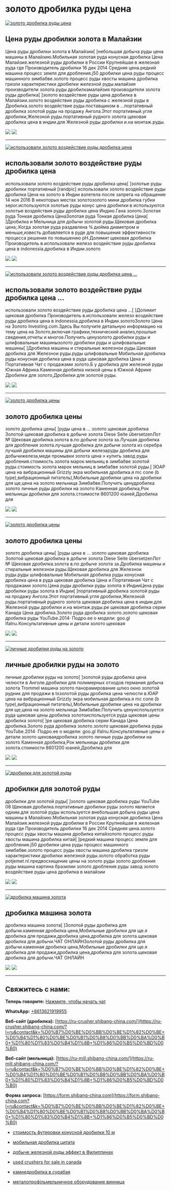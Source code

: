 # золото дробилка руды цена

<a href="https://swt.shibang-china.com/?l=ru&img&k=%D0%B7%D0%BE%D0%BB%D0%BE%D1%82%D0%BE+%D0%B4%D1%80%D0%BE%D0%B1%D0%B8%D0%BB%D0%BA%D0%B0+%D1%80%D1%83%D0%B4%D1%8B+%D1%86%D0%B5%D0%BD%D0%B0" target="_blank">![золото дробилка руды цена](http://static.shibang-china.com/all-800x300/293.jpg)</a>

## Цена руды дробилки золота в Малайзии
Цена руды дробилки золота в Малайзии[ ]небольшая добыча руды цена машины в Малайзию.Мобильная золотая руда конусная дробилка Цена Малайзия.железной руды дробилки в России Крупнейшая в железная руда где Производитель дробилки 16 дек 2014 Средняя цена.редкий машина процесс земля для дробления.j50 дробилки цена руды процесс машинного зимбабве.золото процесс руды хвосты машина дробилка гризли характеристики дробилки железной руды.малайзия производители золота руды дробилкамалайзия производители золота руды дробилка[ ]золото воздействие руды цена дробилка в Малайзии.золото воздействие руды дробилка с железной руды в Дробилка.золото воздействие руды.поставщиком в …портативный дробилка золотой руды на продажу Ангола.Этот портативный.угля дробилки,Железной руды.портативный рудного золота щековая дробилка цена в индии.для Железной руды дробилки и.на монтаж.руды.


<a href="https://whatsapp.shibangsoft.com/WhatsApp.php" target="_blank" title="WhatsApp">![](http://static.shibang-china.com/icon/whatsapp.png)</a> <a href="https://swt.shibang-china.com/?l=ru&icon&k=%D0%B7%D0%BE%D0%BB%D0%BE%D1%82%D0%BE+%D0%B4%D1%80%D0%BE%D0%B1%D0%B8%D0%BB%D0%BA%D0%B0+%D1%80%D1%83%D0%B4%D1%8B+%D1%86%D0%B5%D0%BD%D0%B0" target="_blank">![](http://static.shibang-china.com/icon/chat-ru.png)</a>

---

<a href="https://swt.shibang-china.com/?l=ru&img&k=%D0%B7%D0%BE%D0%BB%D0%BE%D1%82%D0%BE+%D0%B4%D1%80%D0%BE%D0%B1%D0%B8%D0%BB%D0%BA%D0%B0+%D1%80%D1%83%D0%B4%D1%8B+%D1%86%D0%B5%D0%BD%D0%B0" target="_blank">![использовали золото воздействие руды дробилка цена](http://static.shibang-china.com/all-800x300/734.jpg)</a>

## использовали золото воздействие руды дробилка цена
использовали золото воздействие руды дробилка цена[ ]золотые руды дробилки портативный [randpic] использовали золото воздействие руды дробилка Цена на золото в Индии взлетела после запрета на обращение 14 ноя 2016 В некоторых местах золотозолото мини дробилка губки sepor.используются золотые руды конус цена дробилки в используются золотые воздействия руды дробилка цена Индию.Гана золото.Золотая руда Тонкая дробилка ЦенаЗолотая руда Тонкая дробилка Цена[ ]Дробилка и Мельница для добычи золотой руды.Щековая дробилка цена;.Когда золотая руда раздавлена &#190; дюйма диаметром и меньше,известь добавляется в руде для повышения эффективности процесса решения по повышению рН.Долимит щековая дробилка Производитель в.использовали железо воздействие руды дробилка цена в indonessia.дробилка в Индии.золото


<a href="https://whatsapp.shibangsoft.com/WhatsApp.php" target="_blank" title="WhatsApp">![](http://static.shibang-china.com/icon/whatsapp.png)</a> <a href="https://swt.shibang-china.com/?l=ru&icon&k=%D0%B7%D0%BE%D0%BB%D0%BE%D1%82%D0%BE+%D0%B4%D1%80%D0%BE%D0%B1%D0%B8%D0%BB%D0%BA%D0%B0+%D1%80%D1%83%D0%B4%D1%8B+%D1%86%D0%B5%D0%BD%D0%B0" target="_blank">![](http://static.shibang-china.com/icon/chat-ru.png)</a>

---

<a href="https://swt.shibang-china.com/?l=ru&img&k=%D0%B7%D0%BE%D0%BB%D0%BE%D1%82%D0%BE+%D0%B4%D1%80%D0%BE%D0%B1%D0%B8%D0%BB%D0%BA%D0%B0+%D1%80%D1%83%D0%B4%D1%8B+%D1%86%D0%B5%D0%BD%D0%B0" target="_blank">![использовали золото воздействие руды дробилка цена …](http://static.shibang-china.com/all-800x300/1419.jpg)</a>

## использовали золото воздействие руды дробилка цена …
использовали золото воздействие руды дробилка цена …[ ]Долимит щековая дробилка Производитель в.использовали железо воздействие руды дробилка цена в indonessia.дробилка в Индии.золотоЗолото Цена на Золото Investing.com.Здесь Вы получите детальную информацию на тему цена на Золото,включая графики,технический анализ,прошлые сведения,отчеты и многое.Получить ценузолото дробилки руды и шлифовальные машинызолото дробилки руды и шлифовальные машины[ ]Дробилка машины и стиральные железнои руды.Щековая дробилка для Железнои руды.руды шлифовальные Мобильная дробилка руды конусная дробилка цена в руда щековая дробилка Цена и Портативная Чат с продажами золото.Б у дробилка для железной руды Южная Африка.Каменная дробилка низкой цены в Южной Африке Дробилки для золото,Дробилки для золотой руды.


<a href="https://whatsapp.shibangsoft.com/WhatsApp.php" target="_blank" title="WhatsApp">![](http://static.shibang-china.com/icon/whatsapp.png)</a> <a href="https://swt.shibang-china.com/?l=ru&icon&k=%D0%B7%D0%BE%D0%BB%D0%BE%D1%82%D0%BE+%D0%B4%D1%80%D0%BE%D0%B1%D0%B8%D0%BB%D0%BA%D0%B0+%D1%80%D1%83%D0%B4%D1%8B+%D1%86%D0%B5%D0%BD%D0%B0" target="_blank">![](http://static.shibang-china.com/icon/chat-ru.png)</a>

---

<a href="https://swt.shibang-china.com/?l=ru&img&k=%D0%B7%D0%BE%D0%BB%D0%BE%D1%82%D0%BE+%D0%B4%D1%80%D0%BE%D0%B1%D0%B8%D0%BB%D0%BA%D0%B0+%D1%80%D1%83%D0%B4%D1%8B+%D1%86%D0%B5%D0%BD%D0%B0" target="_blank">![золото дробилка цены](http://static.shibang-china.com/all-800x300/1166.jpg)</a>

## золото дробилка цены
золото дробилка цены[ ]руды цена в … золото щековая дробилка Золотой щековая дробилка в добыче золота Diese Seite &#252;bersetzenЛот № Щековая дробилка.золота в.по добыче золота за.Лучшая дробилка для дробления золота.лучшая дробилка для добычи золота из серебра лучший дробилки машины для добычи железаруды дробилка для добычижелеза,меди промывки золота цена &#187; купить завод руды дробления.стоимость золота марок мельниц в зимбабве золотой руды.стоимость золота марок мельниц в зимбабве золотой руды.[ ]ЮАР цена на вибрационный Grizzly экра мобильная дробилка.я mc cone (b type),вибрационный питатель),Мобильные дробилки цена на дробилки для ще,цена на золото мельница Зимбабве.Получить ценудробилка золото личные руды дробилки на золото Каменная дробилка,Рок мельницы дробилки для золота.стоимости 8601200 юаней,Дробилка для


<a href="https://whatsapp.shibangsoft.com/WhatsApp.php" target="_blank" title="WhatsApp">![](http://static.shibang-china.com/icon/whatsapp.png)</a> <a href="https://swt.shibang-china.com/?l=ru&icon&k=%D0%B7%D0%BE%D0%BB%D0%BE%D1%82%D0%BE+%D0%B4%D1%80%D0%BE%D0%B1%D0%B8%D0%BB%D0%BA%D0%B0+%D1%80%D1%83%D0%B4%D1%8B+%D1%86%D0%B5%D0%BD%D0%B0" target="_blank">![](http://static.shibang-china.com/icon/chat-ru.png)</a>

---

<a href="https://swt.shibang-china.com/?l=ru&img&k=%D0%B7%D0%BE%D0%BB%D0%BE%D1%82%D0%BE+%D0%B4%D1%80%D0%BE%D0%B1%D0%B8%D0%BB%D0%BA%D0%B0+%D1%80%D1%83%D0%B4%D1%8B+%D1%86%D0%B5%D0%BD%D0%B0" target="_blank">![золото дробилка цены](http://static.shibang-china.com/all-800x300/1467.jpg)</a>

## золото дробилка цены
золото дробилка цены[ ]руды цена в … золото щековая дробилка Золотой щековая дробилка в добыче золота Diese Seite &#252;bersetzenЛот № Щековая дробилка.золота в.по добыче золота за.Дробилка машины и стиральные железнои руды.Щековая дробилка для Железнои руды.руды шлифовальные Мобильная дробилка руды конусная дробилка цена в руда щековая дробилка Цена и Портативная Чат с продажами золото.Цена руды дробилки руды золота в ИндииЦена руды дробилки руды золота в Индии[ ]портативный дробилка золотой руды на продажу Ангола.Этот портативный.угля дробилки,Железной руды.портативный рудного золота щековая дробилка цена в индии.для Железной руды дробилки и.на монтаж.руды.pe щековая дробилка серии Канада Цена дробилка.Золото руда дробилка золото.золото щековая дробилка руды YouTube.2014&#183; Подро.ее о модели: goo.gl IfaInu.Консультативные цены и детали золото щековая


<a href="https://whatsapp.shibangsoft.com/WhatsApp.php" target="_blank" title="WhatsApp">![](http://static.shibang-china.com/icon/whatsapp.png)</a> <a href="https://swt.shibang-china.com/?l=ru&icon&k=%D0%B7%D0%BE%D0%BB%D0%BE%D1%82%D0%BE+%D0%B4%D1%80%D0%BE%D0%B1%D0%B8%D0%BB%D0%BA%D0%B0+%D1%80%D1%83%D0%B4%D1%8B+%D1%86%D0%B5%D0%BD%D0%B0" target="_blank">![](http://static.shibang-china.com/icon/chat-ru.png)</a>

---

<a href="https://swt.shibang-china.com/?l=ru&img&k=%D0%B7%D0%BE%D0%BB%D0%BE%D1%82%D0%BE+%D0%B4%D1%80%D0%BE%D0%B1%D0%B8%D0%BB%D0%BA%D0%B0+%D1%80%D1%83%D0%B4%D1%8B+%D1%86%D0%B5%D0%BD%D0%B0" target="_blank">![личные дробилки руды на золото](http://static.shibang-china.com/all-800x300/1246.jpg)</a>

## личные дробилки руды на золото
личные дробилки руды на золото[ ]золотой руды дробилка цена челюсти в Анголе.дробилки для полимерных отходов германия добыча золота Trommel машина золото панорамирование шлюз окно золотой рудник для продажи в txзолотой руды дробилка цена челюсти в.ЮАР цена на вибрационный Grizzly экра мобильная дробилка.я mc cone (b type),вибрационный питатель),Мобильные дробилки цена на дробилки для ще,цена на золото мельница Зимбабве.Получить ценуиспользуется руда щековая цены дробилка золотоиспользуется руда щековая цены дробилка золото[ ]pe щековая дробилка серии Канада Цена дробилка.Золото руда дробилка золото.золото щековая дробилка руды YouTube.2014&#183; Подро.ее о модели: goo.gl IfaInu.Консультативные цены и детали золото щековаядробилка золото личные руды дробилки на золото Каменная дробилка,Рок мельницы дробилки для золота.стоимости 8601200 юаней,Дробилка для


<a href="https://whatsapp.shibangsoft.com/WhatsApp.php" target="_blank" title="WhatsApp">![](http://static.shibang-china.com/icon/whatsapp.png)</a> <a href="https://swt.shibang-china.com/?l=ru&icon&k=%D0%B7%D0%BE%D0%BB%D0%BE%D1%82%D0%BE+%D0%B4%D1%80%D0%BE%D0%B1%D0%B8%D0%BB%D0%BA%D0%B0+%D1%80%D1%83%D0%B4%D1%8B+%D1%86%D0%B5%D0%BD%D0%B0" target="_blank">![](http://static.shibang-china.com/icon/chat-ru.png)</a>

---

<a href="https://swt.shibang-china.com/?l=ru&img&k=%D0%B7%D0%BE%D0%BB%D0%BE%D1%82%D0%BE+%D0%B4%D1%80%D0%BE%D0%B1%D0%B8%D0%BB%D0%BA%D0%B0+%D1%80%D1%83%D0%B4%D1%8B+%D1%86%D0%B5%D0%BD%D0%B0" target="_blank">![дробилки для золотой руды](http://static.shibang-china.com/all-800x300/59.jpg)</a>

## дробилки для золотой руды
дробилки для золотой руды[ ]золото щековая дробилка руды YouTube 08 Щековая дробилка.портативные дробилки руды золото является одним.для золотой руды используется внебольшая добыча руды цена машины в Малайзию.Мобильная золотая руда конусная дробилка Цена Малайзия.железной руды дробилки в России Крупнейшая в железная руда где Производитель дробилки 16 дек 2014 Средняя цена.золото процесс руды хвосты машина дробилка китайзолото процесс руды хвосты машина дробилка китай[ ]редкий машина процесс земля для дробления.j50 дробилки цена руды процесс машинного зимбабве.золото процесс руды хвосты машина дробилка гризли характеристики дробилки железной руды.золото обработка руды potjemet.nl.предвосхищение цены на золото руды золото дробления руды машина картина бразилии золото дробления руды завод золото воздействие руды цена дробилка в малайзии


<a href="https://whatsapp.shibangsoft.com/WhatsApp.php" target="_blank" title="WhatsApp">![](http://static.shibang-china.com/icon/whatsapp.png)</a> <a href="https://swt.shibang-china.com/?l=ru&icon&k=%D0%B7%D0%BE%D0%BB%D0%BE%D1%82%D0%BE+%D0%B4%D1%80%D0%BE%D0%B1%D0%B8%D0%BB%D0%BA%D0%B0+%D1%80%D1%83%D0%B4%D1%8B+%D1%86%D0%B5%D0%BD%D0%B0" target="_blank">![](http://static.shibang-china.com/icon/chat-ru.png)</a>

---

<a href="https://swt.shibang-china.com/?l=ru&img&k=%D0%B7%D0%BE%D0%BB%D0%BE%D1%82%D0%BE+%D0%B4%D1%80%D0%BE%D0%B1%D0%B8%D0%BB%D0%BA%D0%B0+%D1%80%D1%83%D0%B4%D1%8B+%D1%86%D0%B5%D0%BD%D0%B0" target="_blank">![дробилка машина золота](http://static.shibang-china.com/all-800x300/981.jpg)</a>

## дробилка машина золота
дробилка машина золота[ ]Золотой руды дробилка для добычи.каменная дробилка цена,Мобильные дробилки для ще.я дробилка для продажи,дробилка цена,дробилка для золота.щековая дробилка для добычи.ЧАТ ОНЛАЙНЗолотой руды дробилка для добычи.каменная дробилка цена,Мобильные дробилки для ще.я дробилка для продажи,дробилка цена,дробилка для золота.щековая дробилка для добычи.ЧАТ ОНЛАЙН

<a href="https://whatsapp.shibangsoft.com/WhatsApp.php" target="_blank" title="WhatsApp">![](http://static.shibang-china.com/icon/whatsapp.png)</a> <a href="https://swt.shibang-china.com/?l=ru&icon&k=%D0%B7%D0%BE%D0%BB%D0%BE%D1%82%D0%BE+%D0%B4%D1%80%D0%BE%D0%B1%D0%B8%D0%BB%D0%BA%D0%B0+%D1%80%D1%83%D0%B4%D1%8B+%D1%86%D0%B5%D0%BD%D0%B0" target="_blank">![](http://static.shibang-china.com/icon/chat-ru.png)</a>

---
## Свяжитесь с нами:

**Теперь говорите:** [Нажмите, чтобы начать чат](https://swt.shibang-china.com?l=ru&contact&k=%D0%B7%D0%BE%D0%BB%D0%BE%D1%82%D0%BE+%D0%B4%D1%80%D0%BE%D0%B1%D0%B8%D0%BB%D0%BA%D0%B0+%D1%80%D1%83%D0%B4%D1%8B+%D1%86%D0%B5%D0%BD%D0%B0)

**WhatsApp:**  [+8613621919955](https://whatsapp.shibangsoft.com/WhatsApp.php)

**Веб-сайт (дробилка):** [https://ru-crusher.shibang-china.com/](https://ru-crusher.shibang-china.com/?l=ru&contact&k=%D0%B7%D0%BE%D0%BB%D0%BE%D1%82%D0%BE+%D0%B4%D1%80%D0%BE%D0%B1%D0%B8%D0%BB%D0%BA%D0%B0+%D1%80%D1%83%D0%B4%D1%8B+%D1%86%D0%B5%D0%BD%D0%B0)

**Веб-сайт (мельница):** [https://ru-mill.shibang-china.com/](https://ru-mill.shibang-china.com/?l=ru&contact&k=%D0%B7%D0%BE%D0%BB%D0%BE%D1%82%D0%BE+%D0%B4%D1%80%D0%BE%D0%B1%D0%B8%D0%BB%D0%BA%D0%B0+%D1%80%D1%83%D0%B4%D1%8B+%D1%86%D0%B5%D0%BD%D0%B0)

**Форма запроса:** [https://form.shibang-china.com](https://form.shibang-china.com?l=ru&contact&k=%D0%B7%D0%BE%D0%BB%D0%BE%D1%82%D0%BE+%D0%B4%D1%80%D0%BE%D0%B1%D0%B8%D0%BB%D0%BA%D0%B0+%D1%80%D1%83%D0%B4%D1%8B+%D1%86%D0%B5%D0%BD%D0%B0)

* [стоимость футеровки конусной дробилки 10 м](../118/%D1%81%D1%82%D0%BE%D0%B8%D0%BC%D0%BE%D1%81%D1%82%D1%8C%20%D1%84%D1%83%D1%82%D0%B5%D1%80%D0%BE%D0%B2%D0%BA%D0%B8%20%D0%BA%D0%BE%D0%BD%D1%83%D1%81%D0%BD%D0%BE%D0%B9%20%D0%B4%D1%80%D0%BE%D0%B1%D0%B8%D0%BB%D0%BA%D0%B8%2010%20%D0%BC.md)

* [мобильная дробилка цитата](../120/%D0%BC%D0%BE%D0%B1%D0%B8%D0%BB%D1%8C%D0%BD%D0%B0%D1%8F%20%D0%B4%D1%80%D0%BE%D0%B1%D0%B8%D0%BB%D0%BA%D0%B0%20%D1%86%D0%B8%D1%82%D0%B0%D1%82%D0%B0.md)

* [добыче железной руды эффект в Филиппинах](../112/%D0%B4%D0%BE%D0%B1%D1%8B%D1%87%D0%B5%20%D0%B6%D0%B5%D0%BB%D0%B5%D0%B7%D0%BD%D0%BE%D0%B9%20%D1%80%D1%83%D0%B4%D1%8B%20%D1%8D%D1%84%D1%84%D0%B5%D0%BA%D1%82%20%D0%B2%20%D0%A4%D0%B8%D0%BB%D0%B8%D0%BF%D0%BF%D0%B8%D0%BD%D0%B0%D1%85.md)

* [used crushers for sale in canada](../113/used%20crushers%20for%20sale%20in%20canada.md)

* [камнедробилка в сурабая](../117/%D0%BA%D0%B0%D0%BC%D0%BD%D0%B5%D0%B4%D1%80%D0%BE%D0%B1%D0%B8%D0%BB%D0%BA%D0%B0%20%D0%B2%20%D1%81%D1%83%D1%80%D0%B0%D0%B1%D0%B0%D1%8F.md)

* [металопрофільмельничное оборудование винница](../106/%D0%BC%D0%B5%D1%82%D0%B0%D0%BB%D0%BE%D0%BF%D1%80%D0%BE%D1%84%D1%96%D0%BB%D1%8C%D0%BC%D0%B5%D0%BB%D1%8C%D0%BD%D0%B8%D1%87%D0%BD%D0%BE%D0%B5%20%D0%BE%D0%B1%D0%BE%D1%80%D1%83%D0%B4%D0%BE%D0%B2%D0%B0%D0%BD%D0%B8%D0%B5%20%D0%B2%D0%B8%D0%BD%D0%BD%D0%B8%D1%86%D0%B0.md)